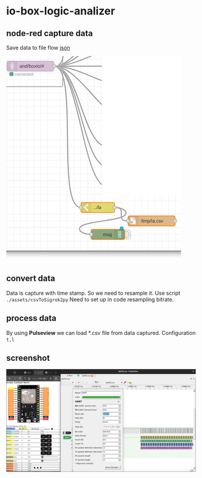 # io-box-logic-analizer



## node-red capture data

Save data to file flow [json](./assets/iobox_logicAnalizer_nodeRed_saveToFile_flow.json)

![](./assets/iobox_logicAnalizer_nodeRed_saveToFile_screen.png)



## convert data

Data is capture with time stamp. So we need to resample it.
Use script `./assets/csvToSigrok2py`
Need to set up in code resampling bitrate.


## process data

By using **Pulseview** we can load *.csv file from data captured.
Configuration `t,l`


## screenshot

![](./assets/iobox_logicAnalizer_39400Clean.png)

